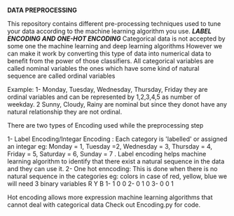 **DATA PREPROCESSING**

This repository contains different pre-processing techniques used to tune your data according to the machine learning algorithm you use.
***LABEL ENCODING AND ONE-HOT ENCODING***
Categorical data is not accepted by some one the machine learning and deep learning algorithms
However we can make it work by converting this type of data into numerical data to benefit from the
power of those classifiers.
All categorical variables are called nominal variables the ones which have some kind of natural sequence are called
ordinal variables

Example:
1- Monday, Tuesday, Wednesday, Thursday, Friday they are ordinal variables and can be represented by 1,2,3,4,5
as number of weekday.
2 Sunny, Cloudy, Rainy are nominal but since they donot have any natural relationship they are not ordinal.

There are two types of Encoding used while the preprocessing step

1- Label Encoding/Integar Encoding : Each category is 'labelled' or assigned an integar eg: Monday = 1, Tuesday =2,
Wednesday = 3, Thursday = 4, Friday = 5, Saturday = 6, Sunday = 7 .
Label encoding helps machine learning algorithm to identify that there exist a natural sequence in the data and they can use it.
2- One hot enncoding: This is done when there is no natural sequence in the categories eg: colors in case of red, yellow,
blue we will need 3 binary variables
    R   Y   B
1-  1   0   0
2-  0   1   0
3-  0   0   1

Hot encoding allows more expression machine learning algorithms that cannot deal with categorical data
Check out Encoding.py for code.
